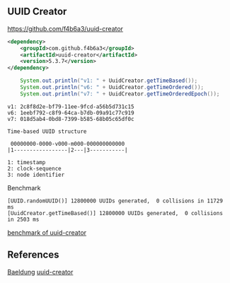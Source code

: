 

## UUID Creator
https://github.com/f4b6a3/uuid-creator

```xml
<dependency>
    <groupId>com.github.f4b6a3</groupId>
    <artifactId>uuid-creator</artifactId>
    <version>5.3.7</version>
</dependency>
```

```java
    System.out.println("v1: " + UuidCreator.getTimeBased());
    System.out.println("v6: " + UuidCreator.getTimeOrdered());
    System.out.println("v7: " + UuidCreator.getTimeOrderedEpoch());
```

```text
v1: 2c8f8d2e-bf79-11ee-9fcd-a56b5d731c15
v6: 1eebf792-c8f9-64ca-b7db-09a91c77c919
v7: 018d5ab4-0bd8-7399-b585-68b05c65df0c
```

```text
Time-based UUID structure

 00000000-0000-v000-m000-000000000000
|1-----------------|2---|3-----------|

1: timestamp
2: clock-sequence
3: node identifier
```
Benchmark
```text
[UUID.randomUUID()] 12800000 UUIDs generated,  0 collisions in 11729 ms
[UuidCreator.getTimeBased()] 12800000 UUIDs generated,  0 collisions in 2503 ms
```

[benchmark of uuid-creator](https://github.com/f4b6a3/uuid-creator/wiki/5.0.-Benchmark)



## References
[Baeldung](https://www.baeldung.com/java-generating-time-based-uuids)
[uuid-creator](https://github.com/f4b6a3/uuid-creator)
